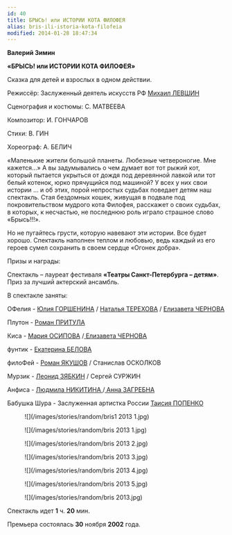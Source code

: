 ```yaml
---
id: 40
title: БРЫСЬ! или ИСТОРИИ КОТА ФИЛОФЕЯ
alias: bris-ili-istoria-kota-filofeia
modified: 2014-01-28 18:47:34
---
```


**Валерий Зимин**

**«БРЫСЬ! или ИСТОРИИ КОТА ФИЛОФЕЯ»**

Сказка для детей и взрослых в одном действии.

Режиссёр: Заслуженный деятель искусств РФ <a href="153-mihail-levshin.html">Михаил ЛЕВШИН</a>

Сценография и костюмы: С. МАТВЕЕВА

Композитор: И. ГОНЧАРОВ

Стихи: В. ГИН

Хореограф: А. БЕЛИЧ

«Маленькие жители большой планеты. Любезные четвероногие. Мне кажется…» А вы задумывались о чем думает вот тот рыжий кот, который пытается укрыться от дождя под деревянной лавкой или тот белый котенок, юрко прячущийся под машиной? У всех у них свои истории … и об этих, порой непростых судьбах поведает детям наш спектакль. Стая бездомных кошек, живущая в подвале под покровительством мудрого кота Филофея, расскажет о своих судьбах, в которых, к несчастью, не последнюю роль играло страшное слово «Брысь!!!».

Но не пугайтесь грусти, которую навевают эти истории. Все будет хорошо. Спектакль наполнен теплом и любовью, ведь каждый из его героев сумел сохранить в своем сердце «Огонек добра».

Призы и награды:

Спектакль – лауреат фестиваля **«Театры Санкт-Петербурга – детям»**. Приз за лучший актерский ансамбль.

В спектакле заняты:

ОФелия - <a href="49-ylia-gorshenina.html">Юлия ГОРШЕНИНА</a> / <a href="56-natasha-terehova.html">Наталья ТЕРЕХОВА</a> / <a href="48-chernovaelizaveta.html">Елизавета ЧЕРНОВА </a>

Плутон - <a href="50-roman-pritula.html">Роман ПРИТУЛА</a>

Киса - <a href="301-mariaosipova.html">Мария ОСИПОВА</a> /<a href="48-chernovaelizaveta.html"> Елизавета ЧЕРНОВА</a>

фунтик - <a href="23-belova-ekaterina.html">Екатерина БЕЛОВА</a>

филоФей - <a href="88-roman-yakushov.html">Роман ЯКУШОВ</a> / Станислав ОСКОЛКОВ

Мурзик - <a href="67-leonid-zabkin.html">Леонид ЗЯБКИН</a> / Сергей СУРЖИН

Анфиса - <a href="63-lyda-nikitina.html">Людмила НИКИТИНА </a>/<a href="79-anna-zagrebna.html"> Анна ЗАГРЕБНА</a>

Бабушка Шура - Заслуженная артистка России <a href="26-popenko-taisija.html">Таисия ПОПЕНКО</a>

<figure>
![](/images/stories/random/bris1 2013 1.jpg)
</figure>

<figure>
![](/images/stories/random/bris 2013 1.jpg)
</figure>

<figure>
![](/images/stories/random/bris 2013 2.jpg)
</figure>

<figure>
![](/images/stories/random/bris 2013 3.jpg)
</figure>

<figure>
![](/images/stories/random/bris 2013 4.jpg)
</figure>

<figure>
![](/images/stories/random/bris 2013 5.jpg)
</figure>

<figure>
![](/images/stories/random/bris 2013.jpg)
</figure>

Спектакль идет **1** ч. **20** мин.

Премьера состоялась **30** ноября **2002** года.

